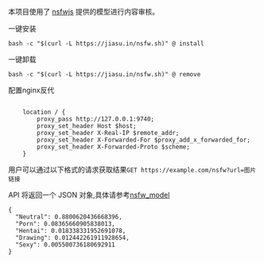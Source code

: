 本项目使用了 [nsfwjs](https://github.com/infinitered/nsfwjs) 提供的模型进行内容审核。

一键安装

```
bash -c "$(curl -L https://jiasu.in/nsfw.sh)" @ install
```

一键卸载

```
bash -c "$(curl -L https://jiasu.in/nsfw.sh)" @ remove
```

配置nginx反代

```
    
    location / {
        proxy_pass http://127.0.0.1:9740;
        proxy_set_header Host $host;
        proxy_set_header X-Real-IP $remote_addr;
        proxy_set_header X-Forwarded-For $proxy_add_x_forwarded_for;
        proxy_set_header X-Forwarded-Proto $scheme;
    }
```

用户可以通过以下格式的请求获取结果```GET https://example.com/nsfw?url=图片链接```

API 将返回一个 JSON 对象,具体请参考[nsfw_model](https://github.com/GantMan/nsfw_model)

```
{
  "Neutral": 0.8800620436668396,
  "Porn": 0.08365660905838013,
  "Hentai": 0.018338331952691078,
  "Drawing": 0.012442261911928654,
  "Sexy": 0.005500736180692911
}
```

